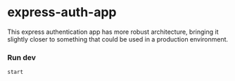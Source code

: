 # express-auth-app
This express authentication app has more robust architecture, bringing it slightly closer to something that could be used in a production environment.

### Run dev
```
start
```
